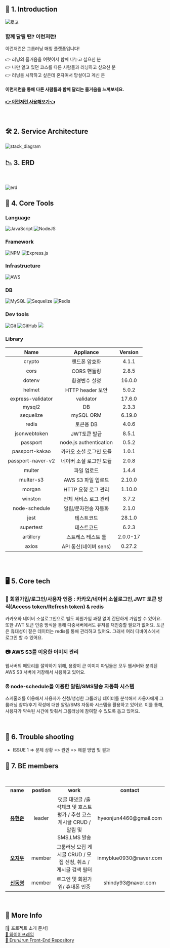 ## 🏃‍ 1. Introduction

![로고](https://user-images.githubusercontent.com/100745412/170878912-8c879a79-a77b-49db-8ba5-72882d56bdea.png)


### 함께 달릴 땐? 이런저런!

이런저런은 그룹러닝 매칭 플랫폼입니다!

👉 러닝의 즐거움을 여럿이서 함께 나누고 싶으신 분  
👉 나만 알고 있던 코스를 다른 사람들과 러닝하고 싶으신 분  
👉 러닝을 시작하고 싶은데 혼자여서 망설이고 계신 분  

#### 이런저런을 통해 다른 사람들과 함께 달리는 즐거움을 느껴보세요. 
#### [👉 이런저런 사용해보기👈](https://www.erunjrun.com/)

<br/>


## 🛠 2. Service Architecture
![stack_diagram](https://user-images.githubusercontent.com/49478770/170918000-77b830ed-5988-4c8e-b5fa-57e778639c66.png)


## 📉 3. ERD
<br/>

![erd](https://user-images.githubusercontent.com/49478770/170922570-d0850ae9-9a2d-4d9e-95b1-8d0aa85388a4.PNG)



## 💼 4. Core Tools

### Language
![JavaScript](https://img.shields.io/badge/javascript-%23323330.svg?style=for-the-badge&logo=javascript&logoColor=%23F7DF1E)
![NodeJS](https://img.shields.io/badge/node.js-6DA55F?style=for-the-badge&logo=node.js&logoColor=white)

### Framework
![NPM](https://img.shields.io/badge/NPM-%23000000.svg?style=for-the-badge&logo=npm&logoColor=white)
![Express.js](https://img.shields.io/badge/express.js-%23404d59.svg?style=for-the-badge&logo=express&logoColor=%2361DAFB)

### Infrastructure
![AWS](https://img.shields.io/badge/AWS-%23FF9900.svg?style=for-the-badge&logo=amazon-aws&logoColor=white)

### DB
![MySQL](https://img.shields.io/badge/mysql-%2300f.svg?style=for-the-badge&logo=mysql&logoColor=white)
![Sequelize](https://img.shields.io/badge/Sequelize-52B0E7?style=for-the-badge&logo=Sequelize&logoColor=white)
![Redis](https://img.shields.io/badge/redis-%23DD0031.svg?style=for-the-badge&logo=redis&logoColor=white)

### Dev tools
![Git](https://img.shields.io/badge/git-%23F05033.svg?style=for-the-badge&logo=git&logoColor=white)
![GitHub](https://img.shields.io/badge/github-%23121011.svg?style=for-the-badge&logo=github&logoColor=white)
<img src="https://img.shields.io/badge/VSCode-007ACC?style=for-the-badge&logo=Visual Studio Code&logoColor=white"/>

### Library
| Name                | Appliance               | Version  |
| :-----------------: | :---------------------: | :------: |
| crypto              | 핸드폰 암호화         |4.1.1|
| cors                | CORS 핸들링             |2.8.5|
| dotenv              | 환경변수 설정           |16.0.0|
| helmet              | HTTP header 보안        |5.0.2|
| express-validator   | validator               |17.6.0|
| mysql2            | DB                        |2.3.3|
| sequelize            | mySQL ORM              |6.19.0|
| redis            | 토큰용 DB                  |4.0.6|
| jsonwebtoken        | JWT토큰 발급            |8.5.1|
| passport            | node.js authentication  |0.5.2|
| passport-kakao      | 카카오 소셜 로그인 모듈      |1.0.1|
| passport-naver-v2      | 네이버 소셜 로그인 모듈      |2.0.8|
| multer              | 파일 업로드             |1.4.4|
| multer-s3           | AWS S3 파일 업로드      |2.10.0|
| morgan              | HTTP 요청 로그 관리     |1.10.0|
| winston             | 전체 서비스 로그 관리   |3.7.2|
| node-schedule	          |  알림/문자전송 자동화     |2.1.0|
| jest                |  테스트코드             |28.1.0|
| supertest                |  테스트코드             |6.2.3|
| artillery	          |  스트레스 테스트 툴     |2.0.0-17|
| axios          |  API 통신(네이버 sens)     |0.27.2|


<br>
<br/>


## 🖥 5. Core tech
### 🔐 회원가입/로그인/사용자 인증 : 카카오/네이버 소셜로그인,JWT 토큰 방식(Access token/Refresh token) & redis
카카오와 네이버 소셜로그인으로 별도 회원가입 과정 없이 간단하게 가입할 수 있어요. 또한 JWT 토큰 인증 방식을 통해 다중서버에서도 유저를 재인증할 필요가 없어요.
토큰은 휴대성이 짙은 데이터는 redis를 통해 관리하고 있어요. 그래서 여러 디바이스에서 로그인 할 수 있어요.

### 📷 AWS S3를 이용한 이미지 관리
웹서버의 메모리를 절약하기 위해, 용량이 큰 이미지 파일들은 모두 웹서버와 분리된 AWS S3 서버에 저장해서 사용하고 있어요.

### ⏰ node-schedule을 이용한 알림/SMS발송 자동화 시스템
스케줄러를 이용해서 사용자가 신청/생성한 그룹러닝 데이터를 분석해서 사용자에게 그룹러닝 참여/후기 작성에 대한 알림/SMS 자동화 시스템을 활용하고 있어요. 이를 통해, 사용자가 약속된 시간에 맞춰서 그룹러닝에 참여할 수 있도록 돕고 있어요. 

<br/>

## 🚨 6. Trouble shooting
- ISSUE 1
=> 문제 상황
=> 원인
=> 해결 방법 및 결과

## 🌟 7. BE members

<br/>
<table>
   <tr>
    <td align="center" width="20%"><b>name</b></td>
    <td align="center"width="10%"><b>postion</b></td>
    <td align="center"width="40%"><b>work</b></td>
    <td align="center"width="30%"><b>contact</b></td>
  </tr>
  <tr>
    <td align="center"><a href="https://github.com/hyeonjun4460"><b>유현준</b></a></td>
    <td align="center">leader</td>
    <td align="center">댓글 대댓글 /출석체크 및 호스트평가 / 추천 코스 게시글 CRUD / 알림 및 SMS,LMS 발송</td>
    <td align="center">hyeonjun4460@gmail.com</td>
  </tr>
    <tr>
    <td align="center"><a href="https://github.com/hyeonjun4460"><b>오지우</b></a></td>
    <td align="center">member</td>
    <td align="center">그룹러닝 모집 게시글 CRUD / 모집 신청, 취소 / 게시글 검색 필터</td>
    <td align="center">inmyblue0930@naver.com</td>
  </tr>
    <tr>
    <td align="center"><a href="https://github.com/hyeonjun4460"><b>신동영</b></a></td>
    <td align="center">member</td>
    <td align="center">로그인 및 회원가입/ 휴대폰 인증</td>
    <td align="center">shindy93@naver.com</td>
  </tr>
</table>
<br/>

## 🌸 More Info
[🌿 프로젝트 소개 문서]  
[💾 와이어프레임](https://www.figma.com/file/KHfXRCNHENbZ7PBS1DYT7O/%EC%9D%B4RUN%EC%A0%80RUN?node-id=0%3A1)  
[🔐 ErunJrun Front-End Repository](https://github.com/ErunJrun/ErunJrun_FE)  

